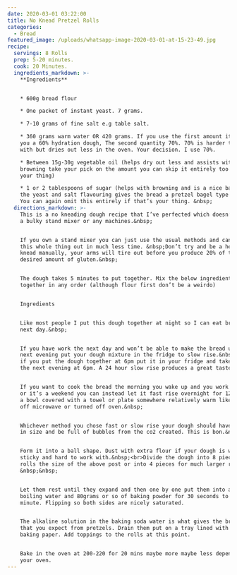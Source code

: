```yaml
---
date: 2020-03-01 03:22:00
title: No Knead Pretzel Rolls
categories:
  - Bread
featured_image: /uploads/whatsapp-image-2020-03-01-at-15-23-49.jpg
recipe:
  servings: 8 Rolls
  prep: 5-20 minutes.
  cook: 20 Minutes.
  ingredients_markdown: >-
    **Ingredients**


    * 600g bread flour

    * One packet of instant yeast. 7 grams.

    * 7-10 grams of fine salt e.g table salt.

    * 360 grams warm water OR 420 grams. If you use the first amount it’ll give
    you a 60% hydration dough, The second quantity 70%. 70% is harder to work
    with but dries out less in the oven. Your decision. I use 70%.

    * Between 15g-30g vegetable oil (helps dry out less and assists with
    browning take your pick on the amount you can skip it entirely too if that’s
    your thing)

    * 1 or 2 tablespoons of sugar (helps with browning and is a nice balance to
    the yeast and salt flavouring gives the bread a pretzel bagel type flavour.
    You can again omit this entirely if that’s your thing. &nbsp;
  directions_markdown: >-
    This is a no kneading dough recipe that I’ve perfected which doesn’t require
    a bulky stand mixer or any machines.&nbsp;


    If you own a stand mixer you can just use the usual methods and can knock
    this whole thing out in much less time. &nbsp;Don’t try and be a hero and
    knead manually, your arms will tire out before you produce 20% of the
    desired amount of gluten.&nbsp;


    The dough takes 5 minutes to put together. Mix the below ingredients
    together in any order (although flour first don’t be a weirdo)


    Ingredients


    Like most people I put this dough together at night so I can eat bread the
    next day.&nbsp;


    If you have work the next day and won’t be able to make the bread until the
    next evening put your dough mixture in the fridge to slow rise.&nbsp;<br>So
    if you put the dough together at 6pm put it in your fridge and take it out
    the next evening at 6pm. A 24 hour slow rise produces a great taste.


    If you want to cook the bread the morning you wake up and you work from home
    or it’s a weekend you can instead let it fast rise overnight for 12 hours in
    a bowl covered with a towel or plate somewhere relatively warm like a turned
    off microwave or turned off oven.&nbsp;


    Whichever method you chose fast or slow rise your dough should have doubled
    in size and be full of bubbles from the co2 created. This is bon.&nbsp;


    Form it into a ball shape. Dust with extra flour if your dough is wet or
    sticky and hard to work with.&nbsp;<br>Divide the dough into 8 pieces for
    rolls the size of the above post or into 4 pieces for much larger rolls.
    &nbsp;&nbsp;


    Let them rest until they expand and then one by one put them into a pot of
    boiling water and 80grams or so of baking powder for 30 seconds to to a
    minute. Flipping so both sides are nicely saturated.


    The alkaline solution in the baking soda water is what gives the browning
    that you expect from pretzels. Drain them put on a tray lined with non stick
    baking paper. Add toppings to the rolls at this point.


    Bake in the oven at 200-220 for 20 mins maybe more maybe less depending on
    your oven.
---
```


&nbsp;

&nbsp;

&nbsp;